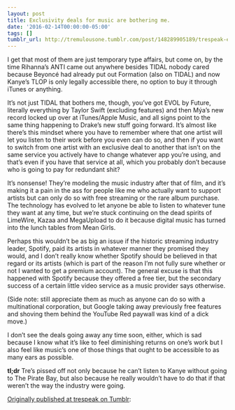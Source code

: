 ```yaml
---
layout: post
title: Exclusivity deals for music are bothering me.
date: '2016-02-14T00:00:00-05:00'
tags: []
tumblr_url: http://tremulousone.tumblr.com/post/148289905189/trespeak-exclusitivity-deals-for-music-are
---
```


I get that most of them are just temporary type affairs, but come on, by the time Rihanna’s ANTI came out anywhere besides TIDAL nobody cared because Beyoncé had already put out Formation (also on TIDAL) and now Kanye’s TLOP is only legally accessible there, no option to buy it through iTunes or anything.

It’s not just TIDAL that bothers me, though, you’ve got EVOL by Future, literally everything by Taylor Swift (excluding features) and then Mýa’s new record locked up over at iTunes/Apple Music, and all signs point to the same thing happening to Drake’s new stuff going forward. It’s almost like there’s this mindset where you have to remember where that one artist will let you listen to their work before you even can do so, and then if you want to switch from one artist with an exclusive deal to another that isn’t on the same service you actively have to change whatever app you’re using, and that’s even if you have that service at all, which you probably don’t because who is going to pay for redundant shit?

It’s nonsense! They’re modeling the music industry after that of film, and it’s making it a pain in the ass for people like me who actually want to support artists but can only do so with free streaming or the rare album purchase. The technology has evolved to let anyone be able to listen to whatever tune they want at any time, but we’re stuck continuing on the dead spirits of LimeWire, Kazaa and MegaUpload to do it because digital music has turned into the lunch tables from Mean Girls.

Perhaps this wouldn’t be as big an issue if the historic streaming industry leader, Spotify, paid its artists in whatever manner they promised they would, and I don’t really know whether Spotify should be believed in that regard or its artists (which is part of the reason I’m not fully sure whether or not I wanted to get a premium account). The general excuse is that this happened with Spotify because they offered a free tier, but the secondary success of a certain little video service as a music provider says otherwise. 

(Side note: still appreciate them as much as anyone can do so with a multinational corporation, but Google taking away previously free features and shoving them behind the YouTube Red paywall was kind of a dick move.)  
 
I don’t see the deals going away any time soon, either, which is sad because I know what it’s like to feel diminishing returns on one’s work but I also feel like music’s one of those things that ought to be accessible to as many ears as possible.

**tl;dr** Tre’s pissed off not only because he can’t listen to Kanye without going to The Pirate Bay, but also because he really wouldn’t have to do that if that weren’t the way the industry were going.

[Originally published at trespeak on Tumblr](http://trespeak.tumblr.com/post/139303292923):
